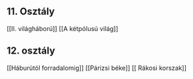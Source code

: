 ## 11. Osztály
[[II. világháború]]
[[A kétpólusú világ]]

## 12. osztály
[[Háburútól forradalomig]]
[[Párizsi béke]]
[[ Rákosi korszak]]

